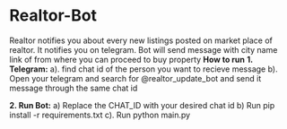 # Realtor-Bot
Realtor notifies you about every new listings posted on market place of realtor.
It notifies you on telegram. Bot will send message with city name link of from where you can proceed to buy property
**How to run**
**1. Telegram:**
    a). find chat id of the person you want to recieve message
    b). Open your telegram and search for @realtor_update_bot and send it message through the same chat id 

**2. Run Bot:**
    a) Replace the CHAT_ID with your desired chat id
    b) Run pip install -r requirements.txt
    c). Run python main.py

